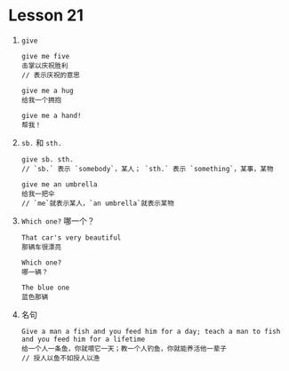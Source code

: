 # Lesson 21

1. `give`

   ```
   give me five
   击掌以庆祝胜利
   // 表示庆祝的意思

   give me a hug
   给我一个拥抱

   give me a hand!
   帮我！
   ```

2. `sb.` 和 `sth.`

   ```
   give sb. sth.
   // `sb.` 表示 `somebody`，某人； `sth.` 表示 `something`，某事，某物

   give me an umbrella
   给我一把伞
   // `me`就表示某人，`an umbrella`就表示某物
   ```

3. `Which one?` 哪一个？

   ```
   That car's very beautiful
   那辆车很漂亮

   Which one?
   哪一辆？

   The blue one
   蓝色那辆
   ```

4. 名句

   ```
   Give a man a fish and you feed him for a day; teach a man to fish and you feed him for a lifetime
   给一个人一条鱼，你就喂它一天；教一个人钓鱼，你就能养活他一辈子
   // 授人以鱼不如授人以渔
   ```

